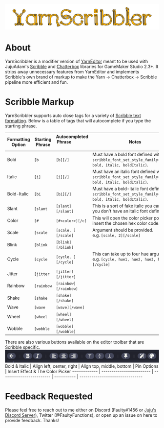 ![YarnSpinnerLogo](doc/YarnScribbler.png)

# About
YarnScribbler is a modifier version of [YarnEditor](https://github.com/YarnSpinnerTool/YarnEditor) meant to be used with JujuAdam's [Scribble](https://github.com/JujuAdams/Scribble) and [Chatterbox](https://github.com/JujuAdams/chatterbox) libraries for GameMaker Studio 2.3+. It strips away unnecessary features from YarnEditor and implements Scribble's own brand of markup to make the Yarn -> Chatterbox -> Scribble pipeline more efficient and fun.

# Scribble Markup
YarnScribbler supports auto close tags for a variety of [Scribble text formatting](https://github.com/JujuAdams/Scribble/wiki/Text-Formatting). Below is a table of tags that will autocomplete if you type the starting phrase.

Formatting Option | Starting Phrase | Autocompleted Phrase &nbsp; &nbsp; &nbsp; &nbsp; &nbsp; &nbsp; &nbsp; &nbsp; &nbsp; &nbsp; | Notes
----------------- | ------------- | ---------------------------------------------------------------------------------------- | -----
Bold | `[b` | `[b][/]` | Must have a bold font defined with `scribble_font_set_style_family(regular, bold, italic, boldItalic)`.
Italic | `[i]` | `[i][/]` | Must have an italic font defined with `scribble_font_set_style_family(regular, bold, italic, boldItalic)`.
Bold-Italic | `[bi` | `[bi][/]` | Must have a bold-italic font defined with `scribble_font_set_style_family(regular, bold, italic, boldItalic)`.
Slant | `[slant` | `[slant][/slant]` | This is a sort of fake italic you can use if you don't have an italic font defined.
Color | `[#` | `[#<color>][/c]` | This will open the color picker popup to insert the chosen hex color code.
Scale | `[scale` | `[scale, ][/scale]` | Argument should be provided. </br>e.g. `[scale, 2][/scale]`
Blink | `[blink` | `[blink][/blink]`
Cycle | `[cycle` | `[cycle, ][/cycle]` | This can take up to four hue arguments. </br>e.g. `[cycle, hue1, hue2, hue3, hue4][/cycle]`
Jitter | `[jitter` | `[jitter][/jitter]`
Rainbow | `[rainbow` | `[rainbow][/rainbow]`
Shake | `[shake` | `[shake][/shake]`
Wave | `[wave` | `[wave][/wave]`
Wheel | `[wheel` | `[wheel][/wheel]`
Wobble | `[wobble` | `[wobble][/wobble]`

There are also various buttons available on the editor toolbar that are Scribble specific.
![EditorToolbar](doc/EditorToolbar.png)
Bold & Italic | Align left, center, right | Align top, middle, bottom | Pin Options | Insert Effect & The Color Picker
------------- | ------------------------- | ------------------------- | ----------- | --------------------------------

# Feedback Requested
Please feel free to reach out to me either on Discord (Faulty#1456 or [Juju's Discord Server](https://discord.gg/8krYCqr)), Twitter (@FaultyFunctions), or open up an issue on here to provide feedback. Thanks!
